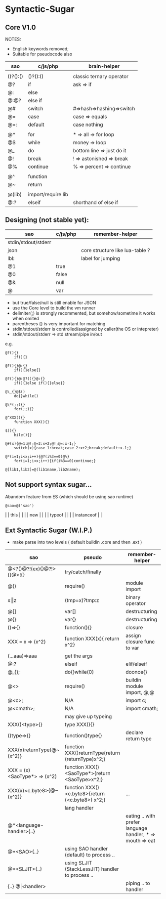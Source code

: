 # Syntactic-Sugar

## Core V1.0 

NOTES:

* English keywords removed;
* Suitable for pseudocode also

| sao | c/js/php | brain-helper |
|---|---|---|
|  |  |  |
| ()?():() | ()?():() | classic ternary operator |
| @? | if | ask => if |
| @: | else |  |
| @:@? | else if |  |
| @# | switch | #=>hash=>hashing=>switch |
| @= | case | case => equals |
| @=: | default | case nothing |
|  |  |  |
| @\* | for | \* => all => for loop |
| @$ | while | money => loop |
| @\_ | do| bottom line => just do it |
| @! | break | ! => astonished => break |
| @% | continue | % => percent => continue |
|  |  |  |
| @^ | function | |
| @~ | return | |
|  |  |  |
| @(lib) | import/require lib | |
| @:? | elseif | shorthand of else if |

## Designing (not stable yet):

| sao | c/js/php | remember-helper |
|---|---|---|
| stdin/stdout/stderr | | |
| json | | core structure like lua-table ? |
| lbl: |  | label for jumping |
| @1 | true | |
| @0 | false | |
| @& | null | |
| @ | var | |

* but true/false/null is still enable for JSON
* use the Core level to build the vm runner
* delimiter(;) is strongly recommented, but somehow/sometime it works when omited
* parentheses {} is very important for matching
* stdin/stdout/stderr is controlled/assigned by caller(the OS or intepreter)
* stdin/stdout/stderr => std stream/pipe in/out

e.g.

```
@?(){}
	if(){}

@?(){}@:{}
	if(){}else{}

@?(){}@:@?(){}@:{}
	if(){}else if(){}else{}

@\_{}@$()
	do{}while()

@\*(;;){}
	for(;;){}

@^XXX(){}
	function XXX(){}

$(){}
	hile(){}

@#(x){@=1:@!;@=2:x+2;@!;@=:x-1;}
	switch(x){case 1:break;case 2:x+2;break;default:x-1;}

@*(i=1;i<x;i++){@?(i%3==0)@%}
	for(i=1;i<x;i++){if(i%3==0)continue;}

@[lib1,lib2]=@(lib1name,lib2name);

```

## Not support syntax sugar...

Abandom feature from ES (which should be using sao runtime)
```
@sao=@('sao')
```
|    | this | |
|    | new | |
|    | typeof | |
|    | instanceof | |

## Ext Syntactic Sugar (W.I.P.)

* make parse into two levels ( default buildin .core and then .ext )

| sao | pseudo | remember-helper |
|---|---|---|
| @<?()@?!(ex){}@?!>{}@\>!{} | try/catch/finally | |
| @() | require() | module import |
| x\|\|z | (tmp=x)?tmp:z | binary operator |
| @[] | var[] | destructuring |
| @{} | var{} | destructuring |
| ()=>{} | function(){} | closure |
| XXX = x => (x^2) | function XXX(x){ return x^2} | assign closure func to var |
| (...aaa)=>aaa | get the args |
| @:? | elseif | elif/elseif |
| @\_{}; | do{}while(0) | doonce{} |
| @\<\> | require() | buildin module import, @<c>,@<math>,@<console> |
| @\<c\>; | N/A | import c; |
| @\<cmath\>; | N/A | import cmath; |
|  | may give up typeing |
| XXX()\<type\>{} | type XXX(){} |
| ()type=>{} | function()type{} | declare return type |
| XXX(x)returnType{@~(x^2)} | function XXX()returnType{return (returnType)x^2;} |  |
| XXX = (x)\<SaoType*\> => (x^2) | function XXX()\<SaoType*\>{return \<SaoType\>x^2;} |  |
| XXX(x)\<c.byte8\>{@~(x^2)} | function XXX()\<c.byte8\>{return (\<c.byte8\>) x^2;} | ... |
|  | lang handler |
| @\*\<language-handler\>{..} | | eating .. with prefer language handler, * =\> mouth =\> eat |
| @\*\<SAO\>{..} | using SAO handler (default) to process .. |
| @\*\<SLJIT\>{..} | using SLJIT (StackLessJIT) handler to process .. |
| {..} @\|\<handler\> | | piping .. to handler |

